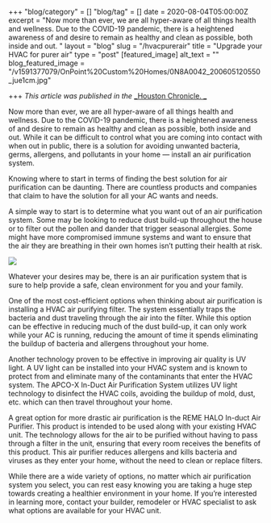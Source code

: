 +++
"blog/category" = []
"blog/tag" = []
date = 2020-08-04T05:00:00Z
excerpt = "Now more than ever, we are all hyper-aware of all things health and wellness. Due to the COVID-19 pandemic, there is a heightened awareness of and desire to remain as healthy and clean as possible, both inside and out. "
layout = "blog"
slug = "/hvacpurerair"
title = "Upgrade your HVAC for purer air"
type = "post"
[featured_image]
alt_text = ""
blog_featured_image = "/v1591377079/OnPoint%20Custom%20Homes/0N8A0042_200605120550_jue1cm.jpg"

+++
_This article was published in the_ [_Houston Chronicle. _](https://www.chron.com/news/article/Upgrade-your-HVAC-for-purer-air-15393939.php)

Now more than ever, we are all hyper-aware of all things health and wellness. Due to the COVID-19 pandemic, there is a heightened awareness of and desire to remain as healthy and clean as possible, both inside and out. While it can be difficult to control what you are coming into contact with when out in public, there is a solution for avoiding unwanted bacteria, germs, allergens, and pollutants in your home — install an air purification system.

Knowing where to start in terms of finding the best solution for air purification can be daunting. There are countless products and companies that claim to have the solution for all your AC wants and needs.

A simple way to start is to determine what you want out of an air purification system. Some may be looking to reduce dust build-up throughout the house or to filter out the pollen and dander that trigger seasonal allergies. Some might have more compromised immune systems and want to ensure that the air they are breathing in their own homes isn’t putting their health at risk.

![](https://res.cloudinary.com/onpointcustomhomes/image/upload/v1591377035/OnPoint%20Custom%20Homes/0N8A0055_200605120540_mnzqv5.jpg)

Whatever your desires may be, there is an air purification system that is sure to help provide a safe, clean environment for you and your family.

One of the most cost-efficient options when thinking about air purification is installing a HVAC air purifying filter. The system essentially traps the bacteria and dust traveling through the air into the filter. While this option can be effective in reducing much of the dust build-up, it can only work while your AC is running, reducing the amount of time it spends eliminating the buildup of bacteria and allergens throughout your home.

Another technology proven to be effective in improving air quality is UV light. A UV light can be installed into your HVAC system and is known to protect from and eliminate many of the contaminants that enter the HVAC system. The APCO-X In-Duct Air Purification System utilizes UV light technology to disinfect the HVAC coils, avoiding the buildup of mold, dust, etc. which can then travel throughout your home.

A great option for more drastic air purification is the REME HALO In-duct Air Purifier. This product is intended to be used along with your existing HVAC unit. The technology allows for the air to be purified without having to pass through a filter in the unit, ensuring that every room receives the benefits of this product. This air purifier reduces allergens and kills bacteria and viruses as they enter your home, without the need to clean or replace filters.

While there are a wide variety of options, no matter which air purification system you select, you can rest easy knowing you are taking a huge step towards creating a healthier environment in your home. If you’re interested in learning more, contact your builder, remodeler or HVAC specialist to ask what options are available for your HVAC unit.